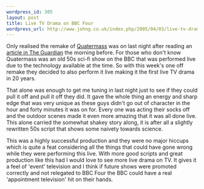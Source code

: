 ```yaml
--- 
wordpress_id: 305
layout: post
title: Live TV Drama on BBC Four
wordpress_url: http://www.johng.co.uk/index.php/2005/04/03/live-tv-drama-on-bbc-four/
---
```

Only realised the remake of <a href="http://www.bbc.co.uk/bbcfour/cinema/features/quatermass.shtml">Quatermass</a> was on last night after reading an <a href="http://www.guardian.co.uk/uk_news/story/0,,1450615,00.html">article in The Guardian</a> the morning before. For those who don't know Quatermass was an old 50s sci-fi show on the BBC that was performed live due to the technology available at the time. So with this week's one off remake they decided to also perform it live making it the first live TV drama in 20 years.

That alone was enough to get me tuning in last night just to see if they could pull it off and pull it off they did. It gave the whole thing an energy and sharp edge that was very unique as these guys didn't go out of character in the hour and forty minutes it was on for. Every one was acting their socks off and the outdoor scenes made it even more amazing that it was all done live. This alone carried the somewhat shakey story along, it is after all a slightly rewritten 50s script that shows some naivety towards science.

This was a highly successful production and they were no major hiccups which is quite a feat considering all the things that could have gone wrong while they were performing this live. With more good scripts and great production like this had I would love to see more live drama on TV. It gives it a feel of 'event' television and I think if future shows were promoted correctly and not relegated to BBC Four the BBC could have a real 'appointment television' hit on their hands.
